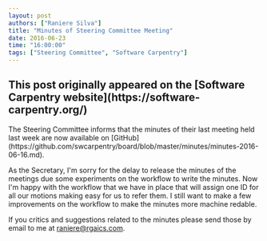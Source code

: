 ```yaml
---
layout: post
authors: ["Raniere Silva"]
title: "Minutes of Steering Committee Meeting"
date: 2016-06-23
time: "16:00:00"
tags: ["Steering Committee", "Software Carpentry"]
---
```


<h2>This post originally appeared on the [Software Carpentry website](https://software-carpentry.org/)</h2>
The Steering Committee informs that the minutes of their last meeting held last week
are now available on [GitHub](https://github.com/swcarpentry/board/blob/master/minutes/minutes-2016-06-16.md).

As the Secretary,
I'm sorry for the delay to release the minutes of the meetings
due some experiments on the workflow to write the minutes.
Now I'm happy with the workflow that we have in place
that will assign one ID for all our motions
making easy for us to refer them.
I still want to make a few improvements on the workflow
to make the minutes more machine redable.

If you critics and suggestions related to the minutes
please send those by email to me at [raniere@rgaics.com](mailto:raniere@rgaiacs.com).

